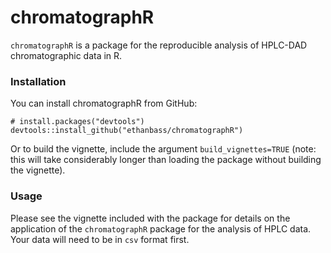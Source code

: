# chromatographR

`chromatographR` is a package for the reproducible analysis of HPLC-DAD chromatographic data in R.

### Installation

You can install chromatographR from GitHub:
```
# install.packages("devtools")
devtools::install_github("ethanbass/chromatographR")
```

Or to build the vignette, include the argument `build_vignettes=TRUE` (note: this will take considerably longer than loading the package without building the vignette).

### Usage
Please see the vignette included with the package for details on the application of the `chromatographR` package for the analysis of HPLC data. Your data will need to be in `csv` format first. 
